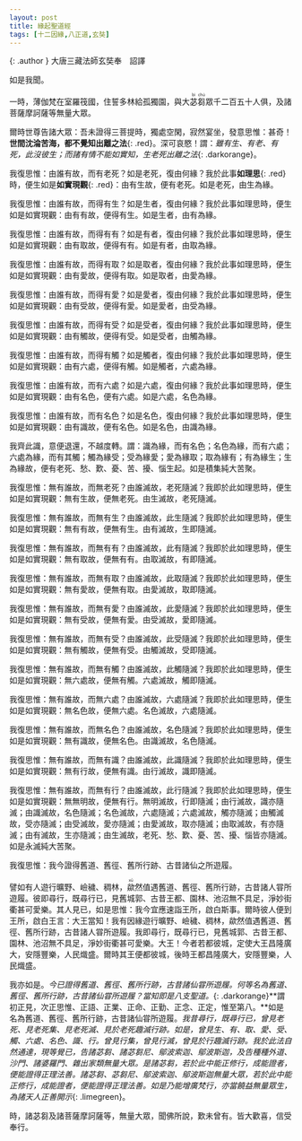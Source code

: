 ```yaml
---
layout: post
title: 緣起聖道經
tags: [十二因緣,八正道,玄奘]
---
```


{: .author }
大唐三藏法師玄奘奉　詔譯

如是我聞。

一時，薄伽梵在室羅筏國，住誓多林給孤獨園，與大<ruby>苾<rt>bì</rt>芻<rt>chú</rt></ruby>眾千二百五十人俱，及諸菩薩摩訶薩等無量大眾。

爾時世尊告諸大眾：吾未證得三菩提時，獨處空閑，寂然宴坐，發意思惟：甚奇！**世間沈淪苦海，都不覺知出離之法**{: .red}。深可哀愍！謂：*雖有生、有老、有死，此沒彼生；而諸有情不能如實知，生老死出離之法*{: .darkorange}。

我復思惟：由誰有故，而有老死？如是老死，復由何緣？我於此事**如理思**{: .red}時，便生如是**如實現觀**{: .red}：由有生故，便有老死。如是老死，由生為緣。

我復思惟：由誰有故，而得有生？如是生者，復由何緣？我於此事如理思時，便生如是如實現觀：由有有故，便得有生。如是生者，由有為緣。

我復思惟：由誰有故，而得有有？如是有者，復由何緣？我於此事如理思時，便生如是如實現觀：由有取故，便得有有。如是有者，由取為緣。

我復思惟：由誰有故，而得有取？如是取者，復由何緣？我於此事如理思時，便生如是如實現觀：由有愛故，便得有取。如是取者，由愛為緣。

我復思惟：由誰有故，而得有愛？如是愛者，復由何緣？我於此事如理思時，便生如是如實現觀：由有受故，便得有愛。如是愛者，由受為緣。

我復思惟：由誰有故，而得有受？如是受者，復由何緣？我於此事如理思時，便生如是如實現觀：由有觸故，便得有受。如是受者，由觸為緣。

我復思惟：由誰有故，而得有觸？如是觸者，復由何緣？我於此事如理思時，便生如是如實現觀：由有六處，便得有觸。如是觸者，六處為緣。

我復思惟：由誰有故，而有六處？如是六處，復由何緣？我於此事如理思時，便生如是如實現觀：由有名色，便有六處。如是六處，名色為緣。

我復思惟：由誰有故，而有名色？如是名色，復由何緣？我於此事如理思時，便生如是如實現觀：由有識故，便有名色。如是名色，由識為緣。

我齊此識，意便退還，不越度轉。謂：識為緣，而有名色；名色為緣，而有六處；六處為緣，而有其觸；觸為緣受；受為緣愛；愛為緣取；取為緣有；有為緣生；生為緣故，便有老死、愁、歎、憂、苦、擾、惱生起。如是積集純大苦聚。

我復思惟：無有誰故，而無老死？由誰滅故，老死隨滅？我即於此如理思時，便生如是如實現觀：無有生故，便無老死。由生滅故，老死隨滅。

我復思惟：無有誰故，而無有生？由誰滅故，此生隨滅？我即於此如理思時，便生如是如實現觀：無有有故，便無有生。由有滅故，生即隨滅。

我復思惟：無有誰故，而無有有？由誰滅故，此有隨滅？我即於此如理思時，便生如是如實現觀：無有取故，便無有有。由取滅故，有即隨滅。

我復思惟：無有誰故，而無有取？由誰滅故，此取隨滅？我即於此如理思時，便生如是如實現觀：無有愛故，便無有取。由愛滅故，取即隨滅。

我復思惟：無有誰故，而無有愛？由誰滅故，此愛隨滅？我即於此如理思時，便生如是如實現觀：無有受故，便無有愛。由受滅故，愛即隨滅。

我復思惟：無有誰故，而無有受？由誰滅故，此受隨滅？我即於此如理思時，便生如是如實現觀：無有觸故，便無有受。由觸滅故，受即隨滅。

我復思惟：無有誰故，而無有觸？由誰滅故，此觸隨滅？我即於此如理思時，便生如是如實現觀：無六處故，便無有觸。六處滅故，觸即隨滅。

我復思惟：無有誰故，而無六處？由誰滅故，六處隨滅？我即於此如理思時，便生如是如實現觀：無名色故，便無六處。名色滅故，六處隨滅。

我復思惟：無有誰故，而無名色？由誰滅故，名色隨滅？我即於此如理思時，便生如是如實現觀：無有識故，便無名色。由識滅故，名色隨滅。

我復思惟：無有誰故，而無有識？由誰滅故，此識隨滅？我即於此如理思時，便生如是如實現觀：無有行故，便無有識。由行滅故，識即隨滅。

我復思惟：無有誰故，而無有行？由誰滅故，此行隨滅？我即於此如理思時，便生如是如實現觀：無無明故，便無有行。無明滅故，行即隨滅；由行滅故，識亦隨滅；由識滅故，名色隨滅；名色滅故，六處隨滅；六處滅故，觸亦隨滅；由觸滅故，受亦隨滅；由受滅故，愛亦隨滅；由愛滅故，取亦隨滅；由取滅故，有亦隨滅；由有滅故，生亦隨滅；由生滅故，老死、愁、歎、憂、苦、擾、惱皆亦隨滅。如是永滅純大苦聚。

我復思惟：我今證得舊道、舊徑、舊所行跡、古昔諸仙之所遊履。

譬如有人遊行曠野、嶮穢、稠林，<ruby>歘<rt>xū</rt></ruby>然值遇舊道、舊徑、舊所行跡，古昔諸人甞所遊履。彼即尋行，既尋行已，見舊城郭、古昔王都、園林、池沼無不具足，淨妙街衢甚可愛樂。其人見已，如是思惟：我今宜應速詣王所，啟白斯事。爾時彼人便到王所，啟白王言：大王當知！我有因緣遊行曠野、嶮穢、稠林，歘然值遇舊道、舊徑、舊所行跡，古昔諸人甞所遊履。我即尋行，既尋行已，見舊城郭、古昔王都、園林、池沼無不具足，淨妙街衢甚可愛樂。大王！今者若都彼城，定使大王昌隆廣大，安隱豐樂，人民熾盛。爾時其王便都彼城，後時王都昌隆廣大，安隱豐樂，人民熾盛。

我亦如是。*今已證得舊道、舊徑、舊所行跡，古昔諸仙甞所遊履。何等名為舊道、舊徑、舊所行跡，古昔諸仙甞所遊履？當知即是八支聖道。*{: .darkorange}**謂初正見，次正思惟、正語、正業、正命、正勤、正念、正定，惟至第八。**如是名為舊道、舊徑、舊所行跡，古昔諸仙甞所遊履。*我昔尋行，既尋行已，曾見老死、見老死集、見老死滅、見於老死趣滅行跡。如是，曾見生、有、取、愛、受、觸、六處、名色、識、行。曾見行集，曾見行滅，曾見於行趣滅行跡。我於此法自然通達，現等覺已，告諸苾芻、諸苾芻尼、<dfn title="優婆塞。">鄔波索迦</dfn>、<dfn title="優婆夷。">鄔波斯迦</dfn>，及告種種外道、沙門、諸婆羅門、雜出家類無量大眾。是諸苾芻，若於此中能正修行，成能證者，便能證得正理法善。諸苾芻、苾芻尼、鄔波索迦、鄔波斯迦無量大眾，若於此中能正修行，成能證者，便能證得正理法善。如是乃能增廣梵行，亦當饒益無量眾生，為諸天人正善開示*{: .limegreen}。

時，諸苾芻及諸菩薩摩訶薩等，無量大眾，聞佛所說，歎未曾有。皆大歡喜，信受奉行。
